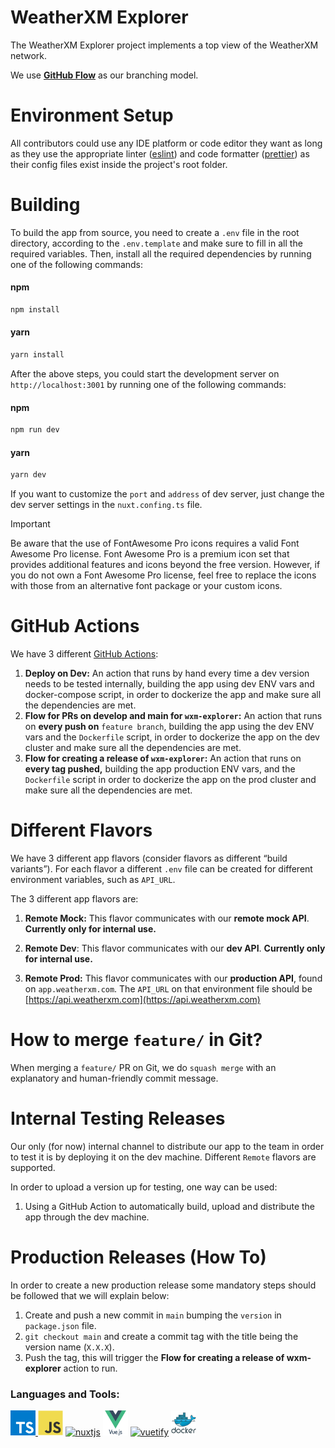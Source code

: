 # WeatherXM Explorer

The WeatherXM Explorer project implements a top view of the WeatherXM network.

We use **[GitHub Flow](https://githubflow.github.io/)** as our branching model.

# Environment Setup

All contributors could use any IDE platform or code editor they want as long as they use the appropriate linter ([eslint](https://eslint.org)) and code formatter ([prettier](https://prettier.io)) as their config files exist inside the project's root folder.

# Building

To build the app from source, you need to create a `.env` file in the root directory, according to the `.env.template` and make sure to fill in all the required variables. Then, install all the required dependencies by running one of the following commands:

#### npm

```bash
npm install
```

#### yarn

```bash
yarn install
```

After the above steps, you could start the development server on `http://localhost:3001` by running one of the following commands:

#### npm

```bash
npm run dev
```

#### yarn

```bash
yarn dev
```

If you want to customize the `port` and `address` of dev server, just change the dev server settings in the `nuxt.confing.ts` file.

> [!IMPORTANT]
> Be aware that the use of FontAwesome Pro icons requires a valid Font Awesome Pro license. Font Awesome Pro is a premium icon set that provides additional features and icons beyond the free version. However, if you do not own a Font Awesome Pro license, feel free to replace the icons with those from an alternative font package or your custom icons.

# GitHub Actions

We have 3 different [GitHub Actions](https://github.com/features/actions):

1. **Deploy on Dev:** An action that runs by hand every time a dev version needs to be tested internally, building the app using dev ENV vars and docker-compose script, in order to dockerize the app and make sure all the dependencies are met.
2. **Flow for PRs on develop and main for `wxm-explorer`:** An action that runs on **every push on** `feature branch`, building the app using the dev ENV vars and the `Dockerfile` script, in order to dockerize the app on the dev cluster and make sure all the dependencies are met.
3. **Flow for creating a release of `wxm-explorer`:** An action that runs on **every tag pushed,** building the
   app production ENV vars, and the `Dockerfile` script in order to dockerize the app on the prod cluster and make sure all the dependencies are met.

# Different Flavors

We have 3 different app flavors (consider flavors as different “build variants”). For each flavor a
different `.env` file can be created for different environment variables, such as `API_URL`.

The 3 different app flavors are:

1. **Remote Mock:** This flavor communicates with our **remote mock API**.
   **Currently only for internal use.**

2. **Remote Dev**: This flavor communicates with our **dev API**.
   **Currently only for internal use.**

3. **Remote Prod:** This flavor communicates with our **production API**, found
   on `app.weatherxm.com`. The `API_URL` on that environment file should
   be [https://api.weatherxm.com](https://api.weatherxm.com)

# How to merge `feature/` in Git?

When merging a `feature/` PR on Git, we do `squash merge` with an explanatory and human-friendly
commit message.

# Internal Testing Releases

Our only (for now) internal channel to distribute our app to the team in order to test it is by
deploying it on the dev machine. Different `Remote` flavors are
supported.

In order to upload a version up for testing, one way can be used:

1. Using a GitHub Action to automatically build, upload and distribute the app through the dev machine.

# Production Releases (How To)

In order to create a new production release some mandatory steps should be followed that we will
explain below:

1. Create and push a new commit in `main` bumping the `version` in `package.json` file.
2. `git checkout main` and create a commit tag with the title being the version name (`X.X.X`).
3. Push the tag, this will trigger the **Flow for creating a release of wxm-explorer** action to run.

<h3 align="left">Languages and Tools:</h3>
<p align="left">
    <a href="https://www.typescriptlang.org" target="_blank" rel="noreferrer">
    <img src="https://raw.githubusercontent.com/github/explore/80688e429a7d4ef2fca1e82350fe8e3517d3494d/topics/typescript/typescript.png" alt="ts" width="40" height="40"
    </a>
    <a href="https://developer.mozilla.org/en-US/docs/Web/JavaScript" target="_blank" rel="noreferrer"> 
    <img src="https://raw.githubusercontent.com/devicons/devicon/master/icons/javascript/javascript-original.svg" alt="javascript" width="40" height="40"/></a>
    <a href="https://nuxt.com" target="_blank" rel="noreferrer">
    <img src="https://avatars.githubusercontent.com/u/23360933?s=48&v=4" alt="nuxtjs" width="40" height="40"/></a>
    <a href="https://vuejs.org/" target="_blank" rel="noreferrer">
    <img src="https://raw.githubusercontent.com/devicons/devicon/master/icons/vuejs/vuejs-original-wordmark.svg" alt="vuejs" width="40" height="40"/></a>
    <a href="https://vuetifyjs.com/en/" target="_blank" rel="noreferrer"> <img src="https://bestofjs.org/logos/vuetify.svg" alt="vuetify" width="40" height="40"/></a>
    <a href="https://www.docker.com/" target="_blank" rel="noreferrer">
    <img src="https://raw.githubusercontent.com/devicons/devicon/master/icons/docker/docker-original-wordmark.svg" alt="docker" width="40" height="40"/></a>
    </p>
